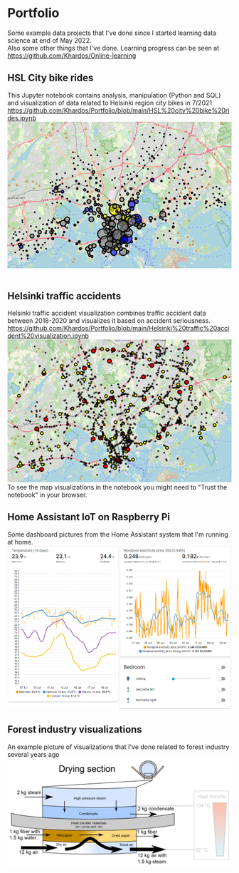 # Portfolio
Some example data projects that I've done since I started learning data science at end of May 2022. <br>
Also some other things that I've done.
Learning progress can be seen at https://github.com/Khardos/Online-learning
<br>
## HSL City bike rides
This Jupyter notebook contains analysis, manipulation (Python and SQL) and visualization of data related to Helsinki region city bikes in 7/2021 <br>
https://github.com/Khardos/Portfolio/blob/main/HSL%20city%20bike%20rides.ipynb <br>
![](https://github.com/Khardos/Portfolio/blob/main/City_bike_rides.PNG) <br>
<br>
## Helsinki traffic accidents
Helsinki traffic accident visualization combines traffic accident data between 2018-2020 and visualizes it based on accident seriousness. <br>
https://github.com/Khardos/Portfolio/blob/main/Helsinki%20traffic%20accident%20visualization.ipynb <br>
![](https://github.com/Khardos/Portfolio/blob/main/Traffic_accidents.PNG) <br>
To see the map visualizations in the notebook you might need to "Trust the notebook" in your browser.
## Home Assistant IoT on Raspberry Pi
Some dashboard pictures from the Home Assistant system that I'm running at home.
![](https://github.com/Khardos/Portfolio/blob/main/Homeassistant3.png) <br>
## Forest industry visualizations
An example picture of visualizations that I've done related to forest industry several years ago
![](https://github.com/Khardos/Portfolio/blob/main/drying%20section.png) <br>
